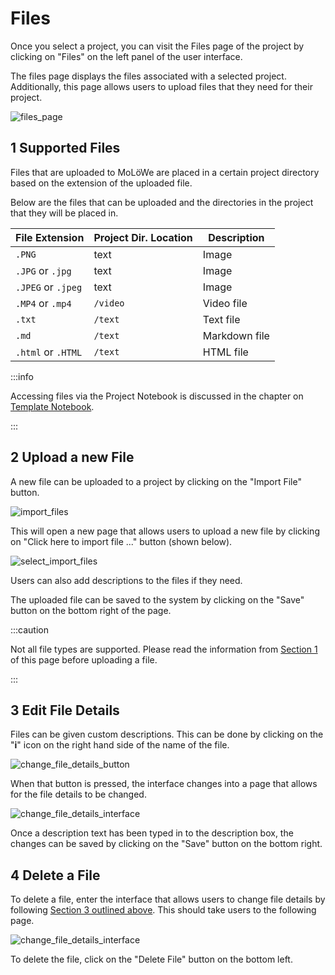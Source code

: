 # Files

Once you select a project, you can visit the Files page of the project by clicking on "Files" on the left panel of the user interface.

The files page displays the files associated with a selected project. Additionally, this page allows users to upload files that they need for their project.

<img src="./assets/front-end/06_files_page.jpg" alt="files_page"
	title="Files page of a MoLöWe Project" id="responsive-image-small" />

## 1 Supported Files

Files that are uploaded to MoLöWe are placed in a certain project directory based on the extension of the uploaded file.

Below are the files that can be uploaded and the directories in the project that they will be placed in.

| File Extension | Project Dir. Location | Description |
| ----------- | ----------- | ----------- |
| `.PNG`        | text        | Image       |
| `.JPG` or `.jpg`        | text        | Image       |
| `.JPEG` or `.jpeg`        | text        | Image       |
| `.MP4` or `.mp4`        | `/video`        | Video file       |
| `.txt`        | `/text`        | Text file       |
| `.md`        | `/text`        | Markdown file       |
| `.html` or `.HTML`        | `/text`        | HTML file       |

:::info

Accessing files via the Project Notebook is discussed in the chapter on [Template Notebook](template_notebook).

:::

## 2 Upload a new File

A new file can be uploaded to a project by clicking on the "Import File" button.

<img src="./assets/front-end/25_import_file.jpg" alt="import_files"
	title="Import Files to a MoLöWe Project" width="auto" />

This will open a new page that allows users to upload a new file by clicking on "Click here to import file ..." button (shown below).

<img src="./assets/front-end/26_select_file_import.jpg" alt="select_import_files"
	title="Select Files to Import to a MoLöWe Project" width="auto" />

Users can also add descriptions to the files if they need.

The uploaded file can be saved to the system by clicking on the "Save" button on the bottom right of the page.

:::caution

Not all file types are supported. Please read the information from [Section 1](front_end_files_page#1-supported-files) of this page before uploading a file.

:::


## 3 Edit File Details

Files can be given custom descriptions. This can be done by clicking on the "**i**" icon on the right hand side of the name of the file.

<img src="./assets/front-end/27_change_file_details.jpg" alt="change_file_details_button"
	title="Change File Details" width='auto' />

When that button is pressed, the interface changes into a page that allows for the file details to be changed.

<img src="./assets/front-end/28_change_file_details_interface.jpg" alt="change_file_details_interface"
	title="Interface to change File Details" width='auto' />

Once a description text has been typed in to the description box, the changes can be saved by clicking on the "Save" button on the bottom right.

## 4 Delete a File

To delete a file, enter the interface that allows users to change file details by following [Section 3 outlined above](front_end_files_page#3-edit-file-details). This should take users to the following page.

<img src="./assets/front-end/28_change_file_details_interface.jpg" alt="change_file_details_interface"
	title="Interface to change File Details" width='auto' />

To delete the file, click on the "Delete File" button on the bottom left.
